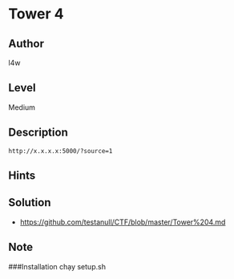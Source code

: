 # Tower 4

## Author
l4w
## Level
Medium
## Description
```
http://x.x.x.x:5000/?source=1
```
## Hints

## Solution
* https://github.com/testanull/CTF/blob/master/Tower%204.md

## Note
###Installation
chạy setup.sh
